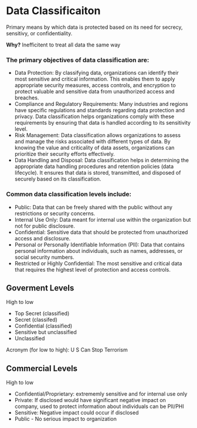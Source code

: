 # Data Classificaiton
Primary means by which data is protected based on its need for secrecy, sensitivy, or confidentiality. 

**Why?** 
Inefficitent to treat all data the same way

### The primary objectives of data classification are:
- Data Protection: By classifying data, organizations can identify their most sensitive and critical information. This enables them to apply appropriate security measures, access controls, and encryption to protect valuable and sensitive data from unauthorized access and breaches.
- Compliance and Regulatory Requirements: Many industries and regions have specific regulations and standards regarding data protection and privacy. Data classification helps organizations comply with these requirements by ensuring that data is handled according to its sensitivity level.
- Risk Management: Data classification allows organizations to assess and manage the risks associated with different types of data. By knowing the value and criticality of data assets, organizations can prioritize their security efforts effectively.
- Data Handling and Disposal: Data classification helps in determining the appropriate data handling procedures and retention policies (data lifecycle). It ensures that data is stored, transmitted, and disposed of securely based on its classification.

### Common data classification levels include:

- Public: Data that can be freely shared with the public without any restrictions or security concerns.
- Internal Use Only: Data meant for internal use within the organization but not for public disclosure.
- Confidential: Sensitive data that should be protected from unauthorized access and disclosure.
- Personal or Personally Identifiable Information (PII): Data that contains personal information about individuals, such as names, addresses, or social security numbers.
- Restricted or Highly Confidential: The most sensitive and critical data that requires the highest level of protection and access controls.

## Goverment Levels
High to low
- Top Secret (classified)
- Secret (classifed)
- Confidential (classified)
- Sensitive but unclassified
- Unclassified

Acronym (for low to high): U S Can Stop Terrorism      

## Commercial Levels
High to low
- Confidential/Proprietary:  extrememly sensitive and for internal use only
- Private: If disclosed would have significant negative impact on company, used to protect information about individuals can be PII/PHI
- Sensitive: Negative impact could occur if disclosed
- Public - No serious impact to organization

